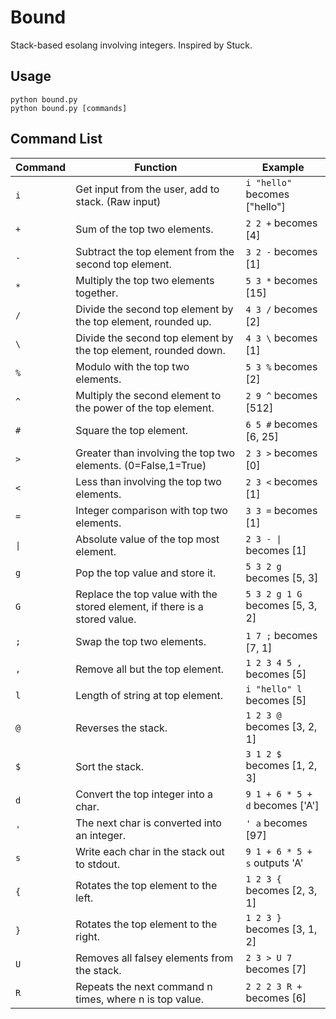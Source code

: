 # Bound
Stack-based esolang involving integers. Inspired by Stuck.  
  
## Usage
`python bound.py`  
`python bound.py [commands]`  
  
## Command List

| Command | Function                                                                   | Example                             |
|---------|----------------------------------------------------------------------------|-------------------------------------|
| `i`       | Get input from the user, add to stack. (Raw input)                         | `i "hello"` becomes ["hello"]         |
| `+`       | Sum of the top two elements.                                               | `2 2 +` becomes [4]                   |
| `-`       | Subtract the top element from the second top element.                      | `3 2 -` becomes [1]                   |
| `*`       | Multiply the top two elements together.                                    | `5 3 *` becomes [15]                  |
| `/`       | Divide the second top element by the top element, rounded up.              | `4 3 /` becomes [2]                   |
| `\`       | Divide the second top element by the top element, rounded down.            | `4 3 \` becomes [1]                   |
| `%`       | Modulo with the top two elements.                                          | `5 3 %` becomes [2]                   |
| `^`       | Multiply the second element to the power of the top element.               | `2 9 ^` becomes [512]                 |
| `#`       | Square the top element.                                                    | `6 5 #` becomes [6, 25]               |
| `>`       | Greater than involving the top two elements. (0=False,1=True)              | `2 3 >` becomes [0]                   |
| `<`       | Less than involving the top two elements.                                  | `2 3 <` becomes [1]                   |
| `=`       | Integer comparison with top two elements.                                  | `3 3 =` becomes [1]                   |
| `\|`      | Absolute value of the top most element.                                    | `2 3 - \|` becomes [1]                |
| `g`       | Pop the top value and store it.                                            | `5 3 2 g` becomes [5, 3]              |
| `G`       | Replace the top value with the stored element, if there is a stored value. | `5 3 2 g 1 G` becomes [5, 3, 2]       |
| `;`       | Swap the top two elements.                                                 | `1 7 ;` becomes [7, 1]                |
| `,`       | Remove all but the top element.                                            | `1 2 3 4 5 ,` becomes [5]             |
| `l`       | Length of string at top element.                                           | `i "hello" l` becomes [5]             |
| `@`       | Reverses the stack.                                                        | `1 2 3 @` becomes [3, 2, 1]           |
| `$`       | Sort the stack.                                                            | `3 1 2 $` becomes [1, 2, 3]           |
| `d`       | Convert the top integer into a char.                                       | `9 1 + 6 * 5 + d` becomes ['A']       |
| `'`       | The next char is converted into an integer.                                | `' a` becomes [97]                    |
| `s`       | Write each char in the stack out to stdout.                                | `9 1 + 6 * 5 + s` outputs 'A'         |
| `{`       | Rotates the top element to the left.                                       | `1 2 3 {` becomes [2, 3, 1]           |
| `}`       | Rotates the top element to the right.                                      | `1 2 3 }` becomes [3, 1, 2]           |
| `U`       | Removes all falsey elements from the stack.                                | `2 3 > U 7` becomes [7]               |
| `R`       | Repeats the next command n times, where n is top value.                    | `2 2 2 3 R +` becomes [6]             |
